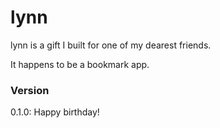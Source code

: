 lynn
===

lynn is a gift I built for one of my dearest friends. 

It happens to be a bookmark app.


### Version
0.1.0: Happy birthday!
